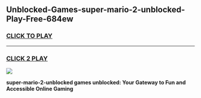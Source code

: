
## Unblocked-Games-super-mario-2-unblocked-Play-Free-684ew
<h3>
<a href="https://premium76.site?title=super-mario-2-unblocked&ref=18A1">CLICK TO PLAY</a></h3>
<hr>

<h3>
<a href="https://premium76.site?title=super-mario-2-unblocked&ref=18A1">CLICK 2 PLAY</a>
  
</h3>

<a href="https://premium76.site?title=super-mario-2-unblocked&ref=18A1"><img src="https://clearcache.store/games.png"></a>


**super-mario-2-unblocked games unblocked: Your Gateway to Fun and Accessible Online Gaming**
